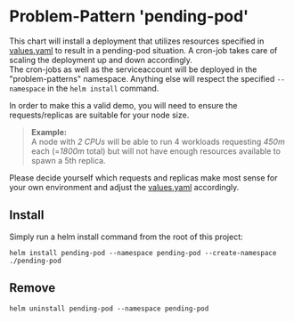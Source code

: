# Problem-Pattern 'pending-pod'
This chart will install a deployment that utilizes resources specified in [values.yaml](values.yaml) to result in a pending-pod situation. A cron-job takes care of scaling the deployment up and down accordingly.\
The cron-jobs as well as the serviceaccount will be deployed in the "problem-patterns" namespace. Anything else will respect the specified `--namespace` in the `helm install` command. 

In order to make this a valid demo, you will need to ensure the requests/replicas are suitable for your node size.
>**Example:**\
>A node with *2 CPUs* will be able to run 4 workloads requesting *450m* each (=*1800m* total) but will not have enough resources available to spawn a 5th replica.

Please decide yourself which requests and replicas make most sense for your own environment and adjust the [values.yaml](values.yaml) accordingly.

## Install
Simply run a helm install command from the root of this project:
```shell
helm install pending-pod --namespace pending-pod --create-namespace ./pending-pod
```

## Remove
```shell
helm uninstall pending-pod --namespace pending-pod
```
